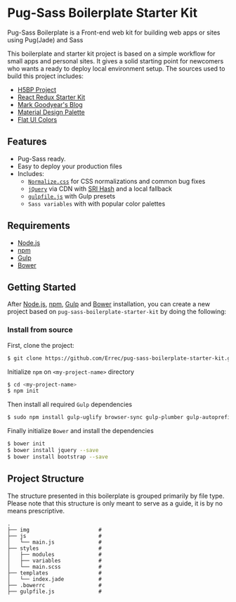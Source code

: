 # Pug-Sass Boilerplate Starter Kit

Pug-Sass Boilerplate is a Front-end web kit for building web apps or sites using Pug(Jade) and Sass

This boilerplate and starter kit project is based on a simple workflow for small apps and personal sites. It gives a solid starting point for newcomers who wants a ready to deploy local environment setup. The sources used to build this project includes:

  * [H5BP Project](https://github.com/h5bp/html5-boilerplate)
  * [React Redux Starter Kit](https://github.com/davezuko/react-redux-starter-kit)
  * [Mark Goodyear's Blog](https://markgoodyear.com/2014/01/getting-started-with-gulp/)
  * [Material Design Palette](https://www.materialpalette.com/)
  * [Flat UI Colors](https://flatuicolors.com/)

## Features

  * Pug-Sass ready.
  * Easy to deploy your production files
  * Includes:
    * [`Normalize.css`](https://necolas.github.com/normalize.css/) for CSS normalizations and common bug fixes
    * [`jQuery`](https://jquery.com/) via CDN with [SRI Hash](https://developer.mozilla.org/en-US/docs/Web/Security/Subresource_Integrity) and a local fallback
    * [`gulpfile.js`](http://gulpjs.com/) with Gulp presets
    * `Sass variables` with with popular color palettes

## Requirements

* [Node.js](https://nodejs.org)
* [npm](https://www.npmjs.com)
* [Gulp](http://gulpjs.com/)
* [Bower](https://bower.io/)

## Getting Started

After [Node.js](https://nodejs.org/en/download/), [npm](https://docs.npmjs.com/getting-started/installing-node), [Gulp](https://github.com/gulpjs/gulp/blob/master/docs/getting-started.md) and [Bower](https://bower.io/#install-bower) installation, you can create a new project based on `pug-sass-boilerplate-starter-kit` by doing the following:

### Install from source

First, clone the project:

```bash
$ git clone https://github.com/Errec/pug-sass-boilerplate-starter-kit.git <my-project-name>
```

Initialize `npm` on `<my-project-name>` directory

```bash
$ cd <my-project-name>
$ npm init
```

Then install all required `Gulp` dependencies

```bash
$ sudo npm install gulp-uglify browser-sync gulp-plumber gulp-autoprefixer gulp-sass gulp-jade gulp-imagemin del gulp-cache gulp-clean-css gulp-sourcemaps --save-dev
```

Finally initialize `Bower` and install the dependencies

```bash
$ bower init
$ bower install jquery --save
$ bower install bootstrap --save
```

## Project Structure

The structure presented in this boilerplate is grouped primarily by file type. Please note that this structure is only meant to serve as a guide, it is by no means prescriptive.

```
.
├── img                      #
├── js                       #
│   └── main.js              #
├── styles                   #
│   ├── modules              #
│   ├── variables            #
│   └── main.scss            #
├── templates                #
│   └── index.jade           #
├── .bowerrc                 #
├── gulpfile.js              #
```
